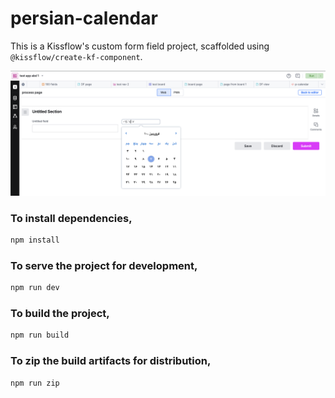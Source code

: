 # persian-calendar

This is a Kissflow's custom form field project, scaffolded using `@kissflow/create-kf-component`.

![Project Preview](./preview.png)

### To install dependencies,

```bash
npm install
```

### To serve the project for development,

```bash
npm run dev
```

### To build the project,

```bash
npm run build
```

### To zip the build artifacts for distribution,

```bash
npm run zip
```
